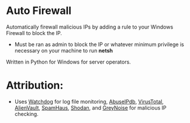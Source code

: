 # Auto Firewall
Automatically firewall malicious IPs by adding a rule to your Windows Firewall to block the IP.
- Must be ran as admin to block the IP or whatever minimum privilege is necessary on your machine to run **netsh**

Written in Python for Windows for server operators.

# Attribution:
- Uses [Watchdog](https://github.com/gorakhargosh/watchdog) for log file monitoring, [AbuseIPdb](https://abuseipdb.com), [VirusTotal](https://virustotal.com), [AlienVault](https://otx.alienvault.com), [SpamHaus](https://spamhaus.org), [Shodan](https://shodan.io), and [GreyNoise](https://greynoise.io) for malicious IP checking.

